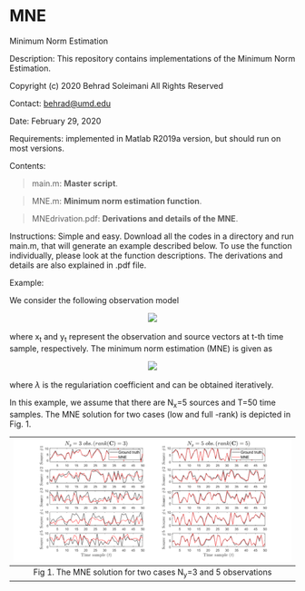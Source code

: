 # MNE
Minimum Norm Estimation 

Description: This repository contains implementations of the Minimum Norm Estimation.

Copyright (c) 2020 Behrad Soleimani All Rights Reserved

Contact: behrad@umd.edu

Date: February 29, 2020

Requirements: implemented in Matlab R2019a version, but should run on most versions.

Contents: 
> main.m:                    **Master script**. 

> MNE.m:                     **Minimum norm estimation function**.

> MNEdrivation.pdf:          **Derivations and details of the MNE**.

Instructions: Simple and easy. Download all the codes in a directory and run main.m, that will generate an example described below. To use the function individually, please look at the function descriptions. The derivations and details are also explained in .pdf file.

Example:

We consider the following observation model

<p align="center">
  <img src="https://user-images.githubusercontent.com/59627073/81076985-60f5bc80-8eba-11ea-9867-71fe9c2bec26.jpg">
</p>
where x<sub>t</sub> and y<sub>t</sub> represent the observation and source vectors at t-th time sample, respectively. The minimum norm estimation (MNE) is given as

<p align="center">
  <img src="https://user-images.githubusercontent.com/59627073/81077822-791a0b80-8ebb-11ea-84c5-d8b27aeed62f.jpg">
</p>

where *λ* is the regulariation coefficient and can be obtained iteratively.

In this example, we assume that there are N<sub>x</sub>=5 sources and T=50 time samples. The MNE solution for two cases (low and full -rank) is depicted in Fig. 1. 

| ![](Figs/MNE.png) | 
|:--:| 
| Fig 1. The MNE solution for two cases N<sub>y</sub>=3 and 5 observations |
